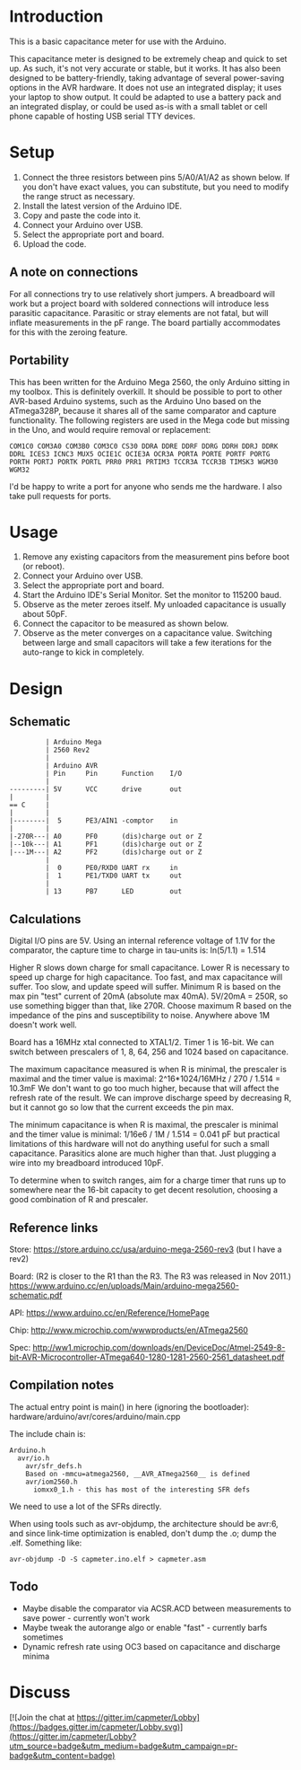 Introduction
============

This is a basic capacitance meter for use with the Arduino.

This capacitance meter is designed to be extremely cheap and quick to set up. As such, it's not very accurate or stable, but it works. It has also been designed to be battery-friendly, taking advantage of several power-saving options in the AVR hardware. It does not use an integrated display; it uses your laptop to show output. It could be adapted to use a battery pack and an integrated display, or could be used as-is with a small tablet or cell phone capable of hosting USB serial TTY devices.

Setup
=====

1. Connect the three resistors between pins 5/A0/A1/A2 as shown below. If you don't have exact values, you can substitute, but you need to modify the range struct as necessary.
2. Install the latest version of the Arduino IDE.
3. Copy and paste the code into it.
4. Connect your Arduino over USB.
5. Select the appropriate port and board.
6. Upload the code.

A note on connections
---------------------
For all connections try to use relatively short jumpers. A breadboard will work but a project board with soldered connections will introduce less parasitic capacitance. Parasitic or stray elements are not fatal, but will inflate measurements in the pF range. The board partially accommodates for this with the zeroing feature.

Portability
-----------
This has been written for the Arduino Mega 2560, the only Arduino sitting in my toolbox. This is definitely overkill. It should be possible to port to other AVR-based Arduino systems, such as the Arduino Uno based on the ATmega328P, because it shares all of the same comparator and capture functionality. The following registers are used in the Mega code but missing in the Uno, and would require removal or replacement:

    COM1C0 COM3A0 COM3B0 COM3C0 CS30 DDRA DDRE DDRF DDRG DDRH DDRJ DDRK DDRL ICES3 ICNC3 MUX5 OCIE1C OCIE3A OCR3A PORTA PORTE PORTF PORTG PORTH PORTJ PORTK PORTL PRR0 PRR1 PRTIM3 TCCR3A TCCR3B TIMSK3 WGM30 WGM32

I'd be happy to write a port for anyone who sends me the hardware. I also take pull requests for ports.

Usage
=====
1. Remove any existing capacitors from the measurement pins before boot (or reboot).
2. Connect your Arduino over USB.
3. Select the appropriate port and board.
4. Start the Arduino IDE's Serial Monitor. Set the monitor to 115200 baud.
5. Observe as the meter zeroes itself. My unloaded capacitance is usually about 50pF.
6. Connect the capacitor to be measured as shown below.
7. Observe as the meter converges on a capacitance value. Switching between large and small capacitors will take a few iterations for the auto-range to kick in completely.

Design
======

Schematic
---------
             | Arduino Mega
             | 2560 Rev2
             |
             | Arduino AVR
             | Pin     Pin      Function    I/O
             |
    ---------| 5V      VCC      drive       out
    |        |
    == C     |
    |        |
    |--------|  5      PE3/AIN1 -comptor    in
    |        |
    |-270R---| A0      PF0      (dis)charge out or Z
    |--10k---| A1      PF1      (dis)charge out or Z
    |---1M---| A2      PF2      (dis)charge out or Z
             |
             |  0      PE0/RXD0 UART rx     in
             |  1      PE1/TXD0 UART tx     out
             |
             | 13      PB7      LED         out

Calculations
------------

Digital I/O pins are 5V.
Using an internal reference voltage of 1.1V for the comparator, the capture
time to charge in tau-units is:
ln(5/1.1) = 1.514

Higher R slows down charge for small capacitance.
Lower R is necessary to speed up charge for high capacitance.
Too fast, and max capacitance will suffer.
Too slow, and update speed will suffer.
Minimum R is based on the max pin "test" current of 20mA (absolute max 40mA).
5V/20mA = 250R, so use something bigger than that, like 270R.
Choose maximum R based on the impedance of the pins and susceptibility to
noise. Anywhere above 1M doesn't work well.

Board has a 16MHz xtal connected to XTAL1/2. Timer 1 is 16-bit.
We can switch between prescalers of 1, 8, 64, 256 and 1024 based on
capacitance.

The maximum capacitance measured is when R is minimal, the prescaler is maximal
and the timer value is maximal:
2^16*1024/16MHz / 270 / 1.514 = 10.3mF
We don't want to go too much higher, because that will affect the refresh
rate of the result. We can improve discharge speed by decreasing R, but it
cannot go so low that the current exceeds the pin max.

The minimum capacitance is when R is maximal, the prescaler is minimal
and the timer value is minimal:
1/16e6 / 1M / 1.514 = 0.041 pF
but practical limitations of this hardware will not do anything useful
for such a small capacitance. Parasitics alone are much higher than that.
Just plugging a wire into my breadboard introduced 10pF.

To determine when to switch ranges, aim for a charge timer that runs up
to somewhere near the 16-bit capacity to get decent resolution, choosing a
good combination of R and prescaler.

Reference links
---------------

Store: https://store.arduino.cc/usa/arduino-mega-2560-rev3 (but I have a rev2)

Board: (R2 is closer to the R1 than the R3. The R3 was released in Nov 2011.)
https://www.arduino.cc/en/uploads/Main/arduino-mega2560-schematic.pdf

API: https://www.arduino.cc/en/Reference/HomePage

Chip: http://www.microchip.com/wwwproducts/en/ATmega2560

Spec: http://ww1.microchip.com/downloads/en/DeviceDoc/Atmel-2549-8-bit-AVR-Microcontroller-ATmega640-1280-1281-2560-2561_datasheet.pdf

Compilation notes
-----------------

The actual entry point is main() in here (ignoring the bootloader):
hardware/arduino/avr/cores/arduino/main.cpp

The include chain is:

    Arduino.h
      avr/io.h
        avr/sfr_defs.h
        Based on -mmcu=atmega2560, __AVR_ATmega2560__ is defined
        avr/iom2560.h
          iomxx0_1.h - this has most of the interesting SFR defs
      
We need to use a lot of the SFRs directly.

When using tools such as avr-objdump, the architecture should be avr:6, and since
link-time optimization is enabled, don't dump the .o; dump the .elf. Something like:

    avr-objdump -D -S capmeter.ino.elf > capmeter.asm

Todo
----

* Maybe disable the comparator via ACSR.ACD between measurements to save power - currently won't work
* Maybe tweak the autorange algo or enable "fast" - currently barfs sometimes
* Dynamic refresh rate using OC3 based on capacitance and discharge minima

Discuss
=======
[![Join the chat at https://gitter.im/capmeter/Lobby](https://badges.gitter.im/capmeter/Lobby.svg)](https://gitter.im/capmeter/Lobby?utm_source=badge&utm_medium=badge&utm_campaign=pr-badge&utm_content=badge)
